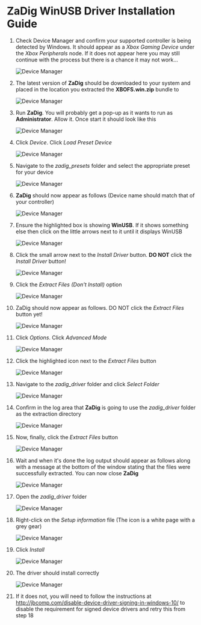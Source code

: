 # ZaDig WinUSB Driver Installation Guide

01. Check Device Manager and confirm your supported controller is being detected by Windows. It should appear as a 
    *Xbox Gaming Device* under the *Xbox Peripherals* node. If it does not appear here you may still continue with 
    the process but there is a chance it may not work...

    ![Device Manager](images/zadig/01.jpg)
02. The latest version of **ZaDig** should be downloaded to your system and placed in the location you extracted the **XBOFS.win.zip** bundle to

    ![Device Manager](images/zadig/02.jpg)
03. Run **ZaDig**. You will probably get a pop-up as it wants to run as **Administrator**. Allow it. Once start it should look like this

    ![Device Manager](images/zadig/03.jpg)
04. Click *Device*. Click *Load Preset Device*

    ![Device Manager](images/zadig/04.jpg)
05. Navigate to the *zadig_presets* folder and select the appropriate preset for your device

    ![Device Manager](images/zadig/05.jpg)
06. **ZaDig** should now appear as follows (Device name should match that of your controller)

    ![Device Manager](images/zadig/06.jpg)
07. Ensure the highlighted box is showing **WinUSB**. If it shows something else then click on the little arrows next to it until it displays WinUSB

    ![Device Manager](images/zadig/07.jpg)
08. Click the small arrow next to the *Install Driver* button. **DO NOT** click the *Install Driver* button!

    ![Device Manager](images/zadig/08.jpg)
09. Click the *Extract Files (Don't Install)* option

    ![Device Manager](images/zadig/09.jpg)
10. ZaDig should now appear as follows. DO NOT click the *Extract Files* button yet!

    ![Device Manager](images/zadig/10.jpg)
11. Click *Options*. Click *Advanced Mode*

    ![Device Manager](images/zadig/11.jpg)
12. Click the highlighted icon next to the *Extract Files* button

    ![Device Manager](images/zadig/12.jpg)
13. Navigate to the *zadig_driver* folder and click *Select Folder*

    ![Device Manager](images/zadig/13.jpg)
14. Confirm in the log area that **ZaDig** is going to use the *zadig_driver* folder as the extraction directory

    ![Device Manager](images/zadig/14.jpg)
15. Now, finally, click the *Extract Files* button

    ![Device Manager](images/zadig/15.jpg)
16. Wait and when it's done the log output should appear as follows along with a message at the bottom of the window stating that the files 
    were successfully extracted. You can now close **ZaDig**

    ![Device Manager](images/zadig/16.jpg)
17. Open the *zadig_driver* folder

    ![Device Manager](images/zadig/17.jpg)
18. Right-click on the *Setup information* file (The icon is a white page with a grey gear)

    ![Device Manager](images/zadig/18.jpg)
19. Click *Install*

    ![Device Manager](images/zadig/19.jpg)
20. The driver should install correctly

    ![Device Manager](images/zadig/20.jpg)
21. If it does not, you will need to follow the instructions at 
    http://jbcomp.com/disable-device-driver-signing-in-windows-10/ to disable the requirement for signed device drivers and retry this from step 18
